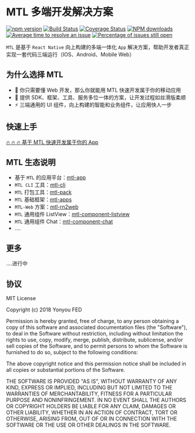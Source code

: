 # MTL 多端开发解决方案


[![npm version](https://img.shields.io/npm/v/mtl-apps.svg)](https://www.npmjs.com/package/mtl-apps)
[![Build Status](https://img.shields.io/travis/iuap-design/mtl-apps/master.svg)](https://travis-ci.org/iuap-design/mtl-apps)
[![Coverage Status](https://coveralls.io/repos/github/iuap-design/mtl-apps/badge.svg?branch=master)](https://coveralls.io/github/iuap-design/mtl-apps?branch=master)
[![NPM downloads](http://img.shields.io/npm/dm/mtl-apps.svg?style=flat)](https://npmjs.org/package/mtl-apps)
[![Average time to resolve an issue](http://isitmaintained.com/badge/resolution/iuap-design/mtl-apps.svg)](http://isitmaintained.com/project/iuap-design/mtl-apps "Average time to resolve an issue")
[![Percentage of issues still open](http://isitmaintained.com/badge/open/iuap-design/mtl-apps.svg)](http://isitmaintained.com/project/iuap-design/mtl-apps "Percentage of issues still open")

`MTL` 是基于 `React Native` 向上构建的多端一体化 `App` 解决方案，帮助开发者真正实现一套代码三端运行（IOS、Android、Mobile Web）

## 为什么选择 MTL

- :rocket: 你只需要懂 Web 开发，那么你就能用 MTL 快速开发属于你的移动应用
- :wrench: 提供 SDK、框架、工具、服务多位一体的方案，让开发过程如丝滑版柔顺
- :zap: 三端通用的 UI 组件，向上构建的智能和业务组件，让应用快人一步

## 快速上手

[:fire: :fire: :fire:  基于 MTL 快速开发属于你的 App](./packages/mtl-apps/README.md)

## MTL 生态说明

- 基于 `MTL` 的应用平台：[mtl-app](./packages/mtl-apps)
- `MTL CLI` 工具：[mtl-cli](./packages/mtl-cli)
- `MTL` 打包工具：[mtl-pack](./packages/mtl-pack)
- `MTL` 基础框架：[mtl-apps](./packages/mtl-framework)
- `MTL-Web` 方案：[mtl-rn2web](./packages/mtl-rn2web)
- `MTL` 通用组件 ListView：[mtl-component-listview](./packages/mtl-component-listview)
- `MTL` 通用组件 Chat：[mtl-component-chat](./packages/mtl-component-chat)
- ....

## 更多

....进行中

## 协议

MIT License

Copyright (c) 2018 Yonyou FED

Permission is hereby granted, free of charge, to any person obtaining a copy
of this software and associated documentation files (the "Software"), to deal
in the Software without restriction, including without limitation the rights
to use, copy, modify, merge, publish, distribute, sublicense, and/or sell
copies of the Software, and to permit persons to whom the Software is
furnished to do so, subject to the following conditions:

The above copyright notice and this permission notice shall be included in all
copies or substantial portions of the Software.

THE SOFTWARE IS PROVIDED "AS IS", WITHOUT WARRANTY OF ANY KIND, EXPRESS OR
IMPLIED, INCLUDING BUT NOT LIMITED TO THE WARRANTIES OF MERCHANTABILITY,
FITNESS FOR A PARTICULAR PURPOSE AND NONINFRINGEMENT. IN NO EVENT SHALL THE
AUTHORS OR COPYRIGHT HOLDERS BE LIABLE FOR ANY CLAIM, DAMAGES OR OTHER
LIABILITY, WHETHER IN AN ACTION OF CONTRACT, TORT OR OTHERWISE, ARISING FROM,
OUT OF OR IN CONNECTION WITH THE SOFTWARE OR THE USE OR OTHER DEALINGS IN THE
SOFTWARE.
